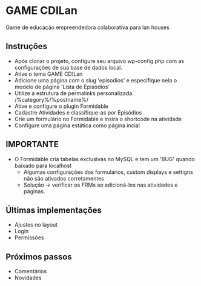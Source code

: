 GAME CDILan
=============

Game de educação empreendedora colaborativa para lan houses

Instruções
----------

- Após clonar o projeto, configure seu arquivo wp-config.php com as configurações de sua base de dados local.
- Ative o tema GAME CDILan
- Adicione uma página com o slug 'episodios' e especifique nela o modelo de página 'Lista de Episódios'
- Utilize a estrutura de permalinks personalizada: /%category%/%postname%/
- Ative e configure o plugin Formidable
- Cadastre Atividades e classifique-as por Episódios
- Crie um formulário no Formidable e insira o shortcode na atividade
- Configure uma página estática como página incial

IMPORTANTE
----------

 - O Formidable cria tabelas exclusivas no MySQL e tem um 'BUG' quando baixado para localhost
 	- Algumas configurações dos formulários, custom displays e settigns não são ativados corretamentes
 	- Solução -> verificar os FRMs ao adicioná-los nas atividades e páginas.

Últimas implementações
----------------------

- Ajustes no layout
- Login
- Permissões

Próximos passos
---------------

- Comentários
- Novidades